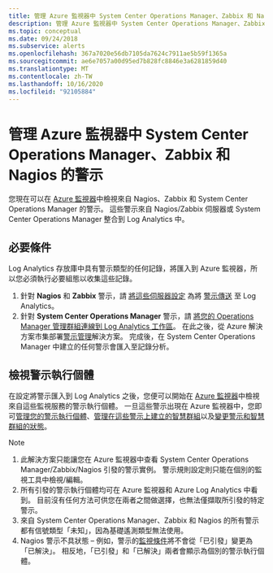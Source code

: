 ```yaml
---
title: 管理 Azure 監視器中 System Center Operations Manager、Zabbix 和 Nagios 的警示
description: 管理 Azure 監視器中 System Center Operations Manager、Zabbix 和 Nagios 的警示
ms.topic: conceptual
ms.date: 09/24/2018
ms.subservice: alerts
ms.openlocfilehash: 367a7020e56db7105da7624c7911ae5b59f1365a
ms.sourcegitcommit: ae6e7057a00d95ed7b828fc8846e3a6281859d40
ms.translationtype: MT
ms.contentlocale: zh-TW
ms.lasthandoff: 10/16/2020
ms.locfileid: "92105884"
---
```

# <a name="manage-alerts-from-system-center-operations-manager-zabbix-and-nagios-in-azure-monitor"></a>管理 Azure 監視器中 System Center Operations Manager、Zabbix 和 Nagios 的警示

您現在可以在 [Azure 監視器](./alerts-overview.md)中檢視來自 Nagios、Zabbix 和 System Center Operations Manager 的警示。 這些警示來自 Nagios/Zabbix 伺服器或 System Center Operations Manager 整合到 Log Analytics 中。 

## <a name="prerequisites"></a>必要條件
Log Analytics 存放庫中具有警示類型的任何記錄，將匯入到 Azure 監視器，所以您必須執行必要組態以收集這些記錄。
1. 針對 **Nagios** 和 **Zabbix** 警示，請 [將這些伺服器設定](../learn/quick-collect-linux-computer.md) 為將 [警示傳送](./data-sources-custom-logs.md?toc=/azure/azure-monitor/toc.json) 至 Log Analytics。
1. 針對 **System Center Operations Manager** 警示，請 [將您的 Operations Manager 管理群組連線到 Log Analytics 工作區](./om-agents.md)。 在此之後，從 Azure 解決方案市集部署[警示管理](./alert-management-solution.md)解決方案。 完成後，在 System Center Operations Manager 中建立的任何警示會匯入至記錄分析。

## <a name="view-your-alert-instances"></a>檢視警示執行個體
在設定將警示匯入到 Log Analytics 之後，您便可以開始在 [Azure 監視器](./alerts-overview.md)中檢視來自這些監視服務的警示執行個體。 一旦這些警示出現在 Azure 監視器中，您即可[管理您的警示執行個體](./alerts-managing-alert-instances.md?toc=%252fazure%252fazure-monitor%252ftoc.json)、[管理在這些警示上建立的智慧群組](./alerts-managing-smart-groups.md?toc=%252fazure%252fazure-monitor%252ftoc.json)以及[變更警示和智慧群組的狀態](./alerts-managing-alert-states.md?toc=%252fazure%252fazure-monitor%252ftoc.json)。

> [!NOTE]
>  1. 此解決方案只能讓您在 Azure 監視器中查看 System Center Operations Manager/Zabbix/Nagios 引發的警示實例。 警示規則設定則只能在個別的監視工具中檢視/編輯。 
>  1. 所有引發的警示執行個體均可在 Azure 監視器和 Azure Log Analytics 中看到。 目前沒有任何方法可供您在兩者之間做選擇，也無法僅擷取所引發的特定警示。
>  1. 來自 System Center Operations Manager、Zabbix 和 Nagios 的所有警示都有信號類型「未知」，因為基礎遙測類型無法使用。
>  1. Nagios 警示不具狀態 – 例如，警示的[監視條件](./alerts-overview.md)將不會從「已引發」變更為「已解決」。 相反地，「已引發」和「已解決」兩者會顯示為個別的警示執行個體。